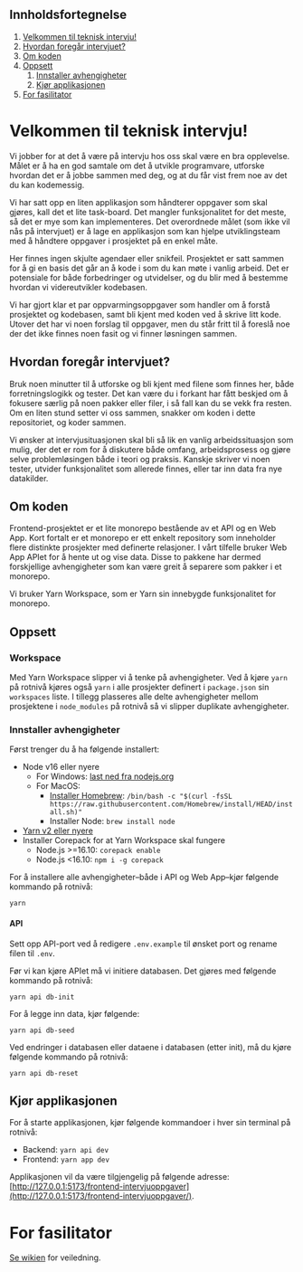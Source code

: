 ## Innholdsfortegnelse

1. [Velkommen til teknisk intervju!](#velkommen-til-teknisk-intervju)
2. [Hvordan foregår intervjuet?](#hvordan-foregår-intervjuet)
3. [Om koden](#om-koden)
4. [Oppsett](#oppsett)
   1. [Innstaller avhengigheter](#innstaller-avhengigheter)
   2. [Kjør applikasjonen](#kjør-applikasjonen)
5. [For fasilitator](#for-fasilitator)

# Velkommen til teknisk intervju!

Vi jobber for at det å være på intervju hos oss skal være en bra opplevelse. Målet er å ha en god samtale om det å
utvikle programvare, utforske hvordan det er å jobbe sammen med deg, og at du får vist frem noe av det du kan kodemessig.

Vi har satt opp en liten applikasjon som håndterer oppgaver som skal gjøres, kall det et lite task-board. Det mangler
funksjonalitet for det meste, så det er mye som kan implementeres. Det overordnede målet (som ikke vil nås på intervjuet)
er å lage en applikasjon som kan hjelpe utviklingsteam med å håndtere oppgaver i prosjektet på en enkel måte.

Her finnes ingen skjulte agendaer eller snikfeil. Prosjektet er satt sammen for å gi en basis det går an å kode i som
du kan møte i vanlig arbeid. Det er potensiale for både forbedringer og utvidelser, og du blir med å bestemme hvordan vi
videreutvikler kodebasen.

Vi har gjort klar et par oppvarmingsoppgaver som handler om å forstå prosjektet og kodebasen, samt bli kjent med koden ved å
skrive litt kode. Utover det har vi noen forslag til oppgaver, men du står fritt til å foreslå noe der det
ikke finnes noen fasit og vi finner løsningen sammen.

## Hvordan foregår intervjuet?

Bruk noen minutter til å utforske og bli kjent med filene som finnes her, både forretningslogikk og
tester. Det kan være du i forkant har fått beskjed om å fokusere særlig på noen pakker eller filer, i så fall kan du se
vekk fra resten. Om en liten stund setter vi oss sammen, snakker om koden i dette repositoriet, og koder sammen.

Vi ønsker at intervjusituasjonen skal bli så lik en vanlig arbeidssituasjon som mulig, der det er rom for å diskutere
både omfang, arbeidsprosess og gjøre selve problemløsingen både i teori og praksis. Kanskje skriver vi noen tester,
utvider funksjonalitet som allerede finnes, eller tar inn data fra nye datakilder.

## Om koden

Frontend-prosjektet er et lite monorepo bestående av et API og en Web App. Kort fortalt er et monorepo er ett enkelt repository som inneholder flere distinkte prosjekter med definerte relasjoner. I vårt tilfelle bruker Web App APIet for å hente ut og vise data. Disse to pakkene har dermed forskjellige avhengigheter som kan være greit å separere som pakker i et monorepo.

Vi bruker Yarn Workspace, som er Yarn sin innebygde funksjonalitet for monorepo.

## Oppsett

### Workspace

Med Yarn Workspace slipper vi å tenke på avhengigheter. Ved å kjøre `yarn` på rotnivå kjøres også `yarn` i alle prosjekter definert i `package.json` sin `workspaces` liste. I tillegg plasseres alle delte avhengigheter mellom prosjektene i `node_modules` på rotnivå så vi slipper duplikate avhengigheter.

### Innstaller avhengigheter

Først trenger du å ha følgende installert:

- Node v16 eller nyere
  - For Windows: [last ned fra nodejs.org](https://nodejs.org/en/download)
  - For MacOS:
    - [Installer Homebrew](https://brew.sh/): `/bin/bash -c "$(curl -fsSL https://raw.githubusercontent.com/Homebrew/install/HEAD/install.sh)"`
    - Installer Node: `brew install node`
- [Yarn v2 eller nyere](https://yarnpkg.com/getting-started/install)
- Installer Corepack for at Yarn Workspace skal fungere
  - Node.js >=16.10: `corepack enable`
  - Node.js <16.10: `npm i -g corepack`

For å installere alle avhengigheter–både i API og Web App–kjør følgende kommando på rotnivå:

`yarn`

#### API

Sett opp API-port ved å redigere `.env.example` til ønsket port og rename filen til `.env`.

Før vi kan kjøre APIet må vi initiere databasen. Det gjøres med følgende kommando på rotnivå:

`yarn api db-init`

For å legge inn data, kjør følgende: 

`yarn api db-seed`

Ved endringer i databasen eller dataene i databasen (etter init), må du kjøre følgende kommando på rotnivå:

`yarn api db-reset`

## Kjør applikasjonen

For å starte applikasjonen, kjør følgende kommandoer i hver sin terminal på rotnivå:
- Backend: `yarn api dev`
- Frontend: `yarn app dev`

Applikasjonen vil da være tilgjengelig på følgende adresse: [http://127.0.0.1:5173/frontend-intervjuoppgaver](http://127.0.0.1:5173/frontend-intervjuoppgaver/).

# For fasilitator

[Se wikien](https://wiki.kantega.no/display/KAN/Hvordan+bruke+frontend-oppgavene) for veiledning.
